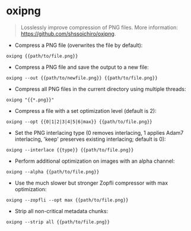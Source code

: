 # oxipng

> Losslessly improve compression of PNG files.
> More information: <https://github.com/shssoichiro/oxipng>.

- Compress a PNG file (overwrites the file by default):

`oxipng {{path/to/file.png}}`

- Compress a PNG file and save the output to a new file:

`oxipng --out {{path/to/newfile.png}} {{path/to/file.png}}`

- Compress all PNG files in the current directory using multiple threads:

`oxipng "{{*.png}}"`

- Compress a file with a set optimization level (default is 2):

`oxipng --opt {{0|1|2|3|4|5|6|max}} {{path/to/file.png}}`

- Set the PNG interlacing type (0 removes interlacing, 1 applies Adam7 interlacing, 'keep' preserves existing interlacing; default is 0):

`oxipng --interlace {{type}} {{path/to/file.png}}`

- Perform additional optimization on images with an alpha channel:

`oxipng --alpha {{path/to/file.png}}`

- Use the much slower but stronger Zopfli compressor with max optimization:

`oxipng --zopfli --opt max {{path/to/file.png}}`

- Strip all non-critical metadata chunks:

`oxipng --strip all {{path/to/file.png}}`
